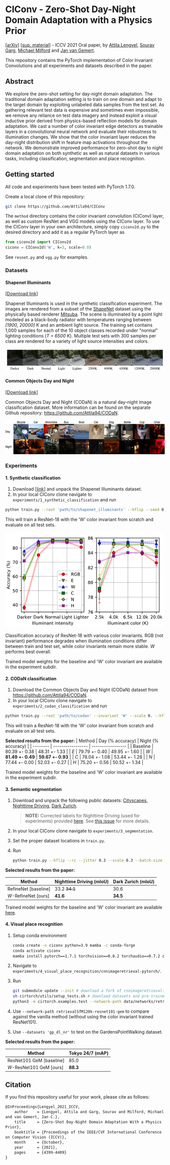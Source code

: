 # CIConv - Zero-Shot Day-Night Domain Adaptation with a Physics Prior

[[arXiv](https://arxiv.org/abs/2108.05137)] [[sup. material](supplementary_material.pdf)] - ICCV 2021 Oral paper, by [Attila Lengyel](https://attila94.github.io), [Sourav Garg](https://staff.qut.edu.au/staff/s.garg), [Michael Milford](https://research.qut.edu.au/qcr/Our%20people/michael-milford/) and [Jan van Gemert](http://jvgemert.github.io/index.html).

This repository contains the PyTorch implementation of Color Invariant Convolutions and all experiments and datasets described in the paper.

## Abstract
We explore the zero-shot setting for day-night domain adaptation. The traditional domain adaptation setting is to train on one domain and adapt to the target domain by exploiting unlabeled data samples from the test set. As gathering relevant test data is expensive and sometimes even impossible, we remove any reliance on test data imagery and instead exploit a visual inductive prior derived from physics-based reflection models for domain adaptation. We cast a number of color invariant edge detectors as trainable layers in a convolutional neural network and evaluate their  robustness to illumination changes. We show that the color invariant layer reduces the day-night distribution shift in feature map activations throughout the network. We demonstrate improved performance for zero-shot day to night domain adaptation on both synthetic as well as natural datasets in various tasks, including classification, segmentation and place recognition.

## Getting started

All code and experiments have been tested with PyTorch 1.7.0.

Create a local clone of this repository:
```bash
git clone https://github.com/Attila94/CIConv
```

The `method` directory contains the color invariant convolution (CIConv) layer, as well as custom ResNet and VGG models using the CIConv layer. To use the CIConv layer in your own architecture, simply copy `ciconv2d.py` to the desired directory and add it as a regular PyTorch layer as

```python
from ciconv2d import CIConv2d
ciconv = CIConv2d('W', k=3, scale=0.0)
```

See `resnet.py` and `vgg.py` for examples.

### Datasets

#### Shapenet Illuminants

[[Download link](https://data.4tu.nl/articles/dataset/Shapenet_Illuminants_-_dataset_from_Zero-Shot_Day-Night_Domain_Adaptation_with_a_Physics_Prior_/15141273)]

Shapenet Illuminants is used in the synthetic classification experiment. The images are rendered from a subset of the [ShapeNet](https://shapenet.org) dataset using the physically based renderer [Mitsuba](https://www.mitsuba-renderer.org). The scene is illuminated by a point light modeled as a black-body radiator with temperatures ranging between *[1900, 20000] K* and an ambient light source. The training set contains 1,000 samples for each of the 10 object classes recorded under "normal" lighting conditions (*T = 6500 K*). Multiple test sets with 300 samples per class are rendered for a variety of light source intensities and colors.

![shapenet_illuminants](images/shapenet_illuminants.png)

#### Common Objects Day and Night

[[Download link](https://github.com/Attila94/CODaN)]

Common Objects Day and Night (CODaN) is a natural day-night image classification dataset. More information can be found on the separate Github repository: https://github.com/Attila94/CODaN.

![codan](images/codan.gif)

### Experiments

#### 1. Synthetic classification

1. Download [[link](https://data.4tu.nl/articles/dataset/Shapenet_Illuminants_-_dataset_from_Zero-Shot_Day-Night_Domain_Adaptation_with_a_Physics_Prior_/15141273)] and unpack the Shapenet Illuminants dataset.
2. In your local CIConv clone navigate to `experiments/1_synthetic_classification` and run
```bash
python train.py --root 'path/to/shapenet_illuminants' --hflip --seed 0 --invariant 'W'
```

This will train a ResNet-18 with the 'W' color invariant from scratch and evaluate on all test sets.

![shapenet_illuminants_results](images/shapenet_illuminants_results.png)

Classification  accuracy  of  ResNet-18  with  various  color  invariants. RGB (not invariant) performance degrades when illumination conditions differ between train and test set, while color invariants remain more stable. *W* performs best overall.

Trained model weights for the baseline and 'W' color invariant are available in the experiment subdir.

#### 2. CODaN classification

1. Download the Common Objects Day and Night (CODaN) dataset from https://github.com/Attila94/CODaN.
2. In your local CIConv clone navigate to `experiments/2_codan_classification` and run
```bash
python train.py --root 'path/to/codan' --invariant 'W' --scale 0. --hflip --jitter 0.3 --rr 20 --seed 0
```

This will train a ResNet-18 with the 'W' color invariant from scratch and evaluate on all test sets.

**Selected results from the paper:**
| Method   | Day (% accuracy) | Night (% accuracy) |
| -------- | ----------------- | ----------------- |
| Baseline | 80.39 +- 0.38     | 48.31 +- 1.33     |
| *E*       | 79.79 +- 0.40     | 49.95 +- 1.60     |
| *W*       | **81.49 +- 0.49** | **59.67 +- 0.93** |
| *C*       | 78.04 +- 1.08     | 53.44 +- 1.28     |
| *N*       | 77.44 +- 0.00     | 52.03 +- 0.27     |
| *H*       | 75.20 +- 0.56     | 50.52 +- 1.34     |

Trained model weights for the baseline and 'W' color invariant are available in the experiment subdir.

#### 3. Semantic segmentation

1. Download and unpack the following public datasets: [Cityscapes](https://www.cityscapes-dataset.com), [Nighttime Driving](http://data.vision.ee.ethz.ch/daid/NighttimeDriving/NighttimeDrivingTest.zip), [Dark Zurich](https://data.vision.ee.ethz.ch/csakarid/shared/GCMA_UIoU/Dark_Zurich_val_anon.zip).

    > **NOTE:** Corrected labels for Nighttime Driving (used for experiments) provided [here](experiments/3_segmentation/night.zip). See [this issue](https://github.com/Attila94/CIConv/issues/3) for more details.

2. In your local CIConv clone navigate to `experiments/3_segmentation`.

3. Set the proper dataset locations in `train.py`.

4. Run

   ```bash
   python train.py --hflip --rc --jitter 0.3 --scale 0.3 --batch-size 6 --pretrained --invariant 'W'
   ```

**Selected results from the paper:**

| Method               | Nighttime Driving (mIoU) | Dark Zurich (mIoU) |
| -------------------- | ------------------------ | ------------------ |
| RefineNet [baseline] | 33.2 ~~34.1~~            | 30.6               |
| *W*-RefineNet [ours] | **41.6**                 | **34.5**           |

Trained model weights for the baseline and 'W' color invariant are available [here](https://gitlab.tudelft.nl/attilalengyel/ciconv/-/tree/master/experiments/3_segmentation).

#### 4. Visual place recognition

1. Setup conda environment

   ```bash
   conda create -n ciconv python=3.9 mamba -c conda-forge
   conda activate ciconv
   mamba install pytorch==1.7.1 torchvision==0.8.2 torchaudio==0.7.2 cudatoolkit=10.1 scikit-image -c pytorch
   ```
2. Navigate to `experiments/4_visual_place_recognition/cnnimageretrieval-pytorch/`.

3. Run

   ```bash
   git submodule update --init # download a fork of cnnimageretrieval-pytorch
   sh cirtorch/utils/setup_tests.sh # download datasets and pre-trained models 
   python3 -m cirtorch.examples.test --network-path data/networks/retrieval-SfM-120k_w_resnet101_gem/model.path.tar --multiscale '[1, 1/2**(1/2), 1/2]' --datasets '247tokyo1k' --whitening 'retrieval-SfM-120k'
   ```
4. Use `--network-path retrievalSfM120k-resnet101-gem` to compare against the vanilla method (without using the color invariant trained ResNet101).

5. Use `--datasets 'gp_dl_nr'` to test on the GardensPointWalking dataset. 

**Selected results from the paper:**

| Method                   | Tokyo 24/7 (mAP) |
| ------------------------ | ---------------- |
| ResNet101 GeM [baseline] | 85.0             |
| *W*-ResNet101 GeM [ours] | **88.3**         |

## Citation

If you find this repository useful for your work, please cite as follows:

```
@InProceedings{Lengyel_2021_ICCV,
    author    = {Lengyel, Attila and Garg, Sourav and Milford, Michael and van Gemert, Jan C.},
    title     = {Zero-Shot Day-Night Domain Adaptation With a Physics Prior},
    booktitle = {Proceedings of the IEEE/CVF International Conference on Computer Vision (ICCV)},
    month     = {October},
    year      = {2021},
    pages     = {4399-4409}
}
```

